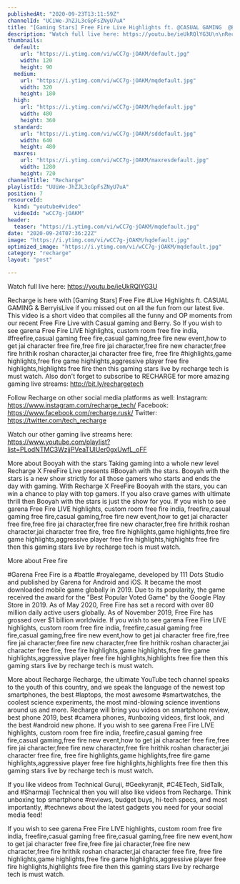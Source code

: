 ```yaml
---
publishedAt: "2020-09-23T13:11:59Z"
channelId: "UCiWe-JhZJL3cGpFsZNyU7uA"
title: "[Gaming Stars] Free Fire Live Highlights ft. @CASUAL GAMING  @BerryisLive"
description: "Watch full live here: https://youtu.be/ieUkRQlYG3U\n\nRecharge is here with [Gaming Stars] Free Fire #Live Highlights ft. CASUAL GAMING  & BerryisLive if you missed out on all the fun from our latest live. ​ This video is a short video that compiles all the funny and OP moments from our recent Free Fire Live with Casual gaming and Berry. So If you wish to see garena Free Fire LIVE highlights, custom room free fire india, #freefire,casual gaming free fire,casual gaming,free fire new event,how to get jai character free fire,free fire jai character,free fire new character,free fire hrithik roshan character,jai character free fire, free fire #highlights,game highlights,free fire game highlights,aggressive player free fire highlights,highlights free fire then this gaming stars live by recharge tech is must watch. Also don't forget to subscribe to RECHARGE for more amazing gaming live streams: http://bit.ly/rechargetech\n\nFollow Recharge on other social media platforms as well:\nInstagram: https://www.instagram.com/recharge_tech/\nFacebook: https://www.facebook.com/recharge.rusk/\nTwitter: https://twitter.com/tech_recharge\n\nWatch our other gaming live streams here: https://www.youtube.com/playlist?list=PLodNTMC3WzjjPVeaTUlUer0gxUwfL_oFF\n\nMore about Booyah with the stars \nTaking gaming into a whole new level Recharge X FreeFire Live presents #Booyah with the stars. Booyah with the stars is a new show strictly for all those gamers who starts and ends the day with gaming. With Recharge X FreeFire Booyah with the stars, you can win a chance to play with top gamers. If you also crave games with ultimate thrill then Booyah with the stars is just the show for you. If you wish to see garena Free Fire LIVE highlights, custom room free fire india, freefire,casual gaming free fire,casual gaming,free fire new event,how to get jai character free fire,free fire jai character,free fire new character,free fire hrithik roshan character,jai character free fire, free fire highlights,game highlights,free fire game highlights,aggressive player free fire highlights,highlights free fire then this gaming stars live by recharge tech is must watch.\n\nMore about Free fire\n\n#Garena Free Fire is a #battle #royalegame, developed by 111 Dots Studio and published by Garena for Android and iOS. It became the most downloaded mobile game globally in 2019. Due to its popularity, the game received the award for the \"Best Popular Voted Game\" by the Google Play Store in 2019. As of May 2020, Free Fire has set a record with over 80 million daily active users globally. As of November 2019, Free Fire has grossed over $1 billion worldwide. If you wish to see garena Free Fire LIVE highlights, custom room free fire india, freefire,casual gaming free fire,casual gaming,free fire new event,how to get jai character free fire,free fire jai character,free fire new character,free fire hrithik roshan character,jai character free fire, free fire highlights,game highlights,free fire game highlights,aggressive player free fire highlights,highlights free fire then this gaming stars live by recharge tech is must watch.\n\n\nMore about Recharge\nRecharge, the ultimate YouTube tech channel speaks to the youth of this country, and we speak the language of the newest top smartphones, the best #laptops, the most awesome #smartwatches, the coolest science experiments, the most mind-blowing science inventions around us and more. Recharge will bring you videos on smartphone review, best phone 2019, best #camera phones, #unboxing videos, first look, and the best #android new phone. If you wish to see garena Free Fire LIVE highlights, custom room free fire india, freefire,casual gaming free fire,casual gaming,free fire new event,how to get jai character free fire,free fire jai character,free fire new character,free fire hrithik roshan character,jai character free fire, free fire highlights,game highlights,free fire game highlights,aggressive player free fire highlights,highlights free fire then this gaming stars live by recharge tech is must watch.\n\nIf you like videos from Technical Guruji, #Geekyranjit, #C4ETech, SidTalk, and #Sharmaji Technical then you will also like videos from Recharge. Think unboxing top smartphone #reviews, budget buys, hi-tech specs, and most importantly, #technews about the latest gadgets you need for your social media feed!\n\nIf you wish to see garena Free Fire LIVE highlights, custom room free fire india, freefire,casual gaming free fire,casual gaming,free fire new event,how to get jai character free fire,free fire jai character,free fire new character,free fire hrithik roshan character,jai character free fire, free fire highlights,game highlights,free fire game highlights,aggressive player free fire highlights,highlights free fire then this gaming stars live by recharge tech is must watch."
thumbnails:
  default:
    url: "https://i.ytimg.com/vi/wCC7g-jOAKM/default.jpg"
    width: 120
    height: 90
  medium:
    url: "https://i.ytimg.com/vi/wCC7g-jOAKM/mqdefault.jpg"
    width: 320
    height: 180
  high:
    url: "https://i.ytimg.com/vi/wCC7g-jOAKM/hqdefault.jpg"
    width: 480
    height: 360
  standard:
    url: "https://i.ytimg.com/vi/wCC7g-jOAKM/sddefault.jpg"
    width: 640
    height: 480
  maxres:
    url: "https://i.ytimg.com/vi/wCC7g-jOAKM/maxresdefault.jpg"
    width: 1280
    height: 720
channelTitle: "Recharge"
playlistId: "UUiWe-JhZJL3cGpFsZNyU7uA"
position: 7
resourceId:
  kind: "youtube#video"
  videoId: "wCC7g-jOAKM"
header:
  teaser: "https://i.ytimg.com/vi/wCC7g-jOAKM/mqdefault.jpg"
date: "2020-09-24T07:36:22Z"
image: "https://i.ytimg.com/vi/wCC7g-jOAKM/hqdefault.jpg"
optimized_image: "https://i.ytimg.com/vi/wCC7g-jOAKM/mqdefault.jpg"
category: "recharge"
layout: "post"

---
```

Watch full live here: https://youtu.be/ieUkRQlYG3U

Recharge is here with [Gaming Stars] Free Fire #Live Highlights ft. CASUAL GAMING  & BerryisLive if you missed out on all the fun from our latest live. ​ This video is a short video that compiles all the funny and OP moments from our recent Free Fire Live with Casual gaming and Berry. So If you wish to see garena Free Fire LIVE highlights, custom room free fire india, #freefire,casual gaming free fire,casual gaming,free fire new event,how to get jai character free fire,free fire jai character,free fire new character,free fire hrithik roshan character,jai character free fire, free fire #highlights,game highlights,free fire game highlights,aggressive player free fire highlights,highlights free fire then this gaming stars live by recharge tech is must watch. Also don't forget to subscribe to RECHARGE for more amazing gaming live streams: http://bit.ly/rechargetech

Follow Recharge on other social media platforms as well:
Instagram: https://www.instagram.com/recharge_tech/
Facebook: https://www.facebook.com/recharge.rusk/
Twitter: https://twitter.com/tech_recharge

Watch our other gaming live streams here: https://www.youtube.com/playlist?list=PLodNTMC3WzjjPVeaTUlUer0gxUwfL_oFF

More about Booyah with the stars 
Taking gaming into a whole new level Recharge X FreeFire Live presents #Booyah with the stars. Booyah with the stars is a new show strictly for all those gamers who starts and ends the day with gaming. With Recharge X FreeFire Booyah with the stars, you can win a chance to play with top gamers. If you also crave games with ultimate thrill then Booyah with the stars is just the show for you. If you wish to see garena Free Fire LIVE highlights, custom room free fire india, freefire,casual gaming free fire,casual gaming,free fire new event,how to get jai character free fire,free fire jai character,free fire new character,free fire hrithik roshan character,jai character free fire, free fire highlights,game highlights,free fire game highlights,aggressive player free fire highlights,highlights free fire then this gaming stars live by recharge tech is must watch.

More about Free fire

#Garena Free Fire is a #battle #royalegame, developed by 111 Dots Studio and published by Garena for Android and iOS. It became the most downloaded mobile game globally in 2019. Due to its popularity, the game received the award for the "Best Popular Voted Game" by the Google Play Store in 2019. As of May 2020, Free Fire has set a record with over 80 million daily active users globally. As of November 2019, Free Fire has grossed over $1 billion worldwide. If you wish to see garena Free Fire LIVE highlights, custom room free fire india, freefire,casual gaming free fire,casual gaming,free fire new event,how to get jai character free fire,free fire jai character,free fire new character,free fire hrithik roshan character,jai character free fire, free fire highlights,game highlights,free fire game highlights,aggressive player free fire highlights,highlights free fire then this gaming stars live by recharge tech is must watch.


More about Recharge
Recharge, the ultimate YouTube tech channel speaks to the youth of this country, and we speak the language of the newest top smartphones, the best #laptops, the most awesome #smartwatches, the coolest science experiments, the most mind-blowing science inventions around us and more. Recharge will bring you videos on smartphone review, best phone 2019, best #camera phones, #unboxing videos, first look, and the best #android new phone. If you wish to see garena Free Fire LIVE highlights, custom room free fire india, freefire,casual gaming free fire,casual gaming,free fire new event,how to get jai character free fire,free fire jai character,free fire new character,free fire hrithik roshan character,jai character free fire, free fire highlights,game highlights,free fire game highlights,aggressive player free fire highlights,highlights free fire then this gaming stars live by recharge tech is must watch.

If you like videos from Technical Guruji, #Geekyranjit, #C4ETech, SidTalk, and #Sharmaji Technical then you will also like videos from Recharge. Think unboxing top smartphone #reviews, budget buys, hi-tech specs, and most importantly, #technews about the latest gadgets you need for your social media feed!

If you wish to see garena Free Fire LIVE highlights, custom room free fire india, freefire,casual gaming free fire,casual gaming,free fire new event,how to get jai character free fire,free fire jai character,free fire new character,free fire hrithik roshan character,jai character free fire, free fire highlights,game highlights,free fire game highlights,aggressive player free fire highlights,highlights free fire then this gaming stars live by recharge tech is must watch.